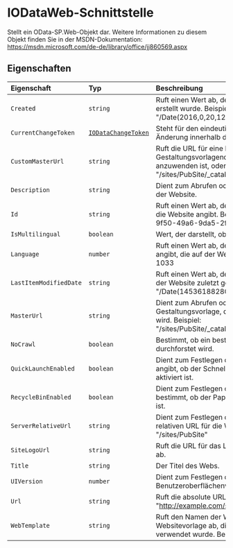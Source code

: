 # <a name="iodataweb-interface"></a>IODataWeb-Schnittstelle







Stellt ein OData-SP.Web-Objekt dar. Weitere Informationen zu diesem Objekt finden Sie in der MSDN-Dokumentation: https://msdn.microsoft.com/de-de/library/office/jj860569.aspx




## <a name="properties"></a>Eigenschaften

| Eigenschaft     | Typ   | Beschreibung|
|:-------------|:-------|:-----------|
|`Created`      | `string` | Ruft einen Wert ab, der angibt, wann die Website erstellt wurde. Beispiel: "/Date(2016,0,20,12,58,7,0)/" |
|`CurrentChangeToken`      | [`IODataChangeToken`](../sp-odata-types/iodatachangetoken.md) | Steht für den eindeutigen sequenziellen Ort einer Änderung innerhalb des Änderungsprotokolls. |
|`CustomMasterUrl`      | `string` | Ruft die URL für eine benutzerdefinierte Gestaltungsvorlagendatei ab, die auf die Website anzuwenden ist, oder legt diese URL fest. Beispiel: "/sites/PubSite/_catalogs/masterpage/seattle.master" |
|`Description`      | `string` | Dient zum Abrufen oder Festlegen der Beschreibung der Website. |
|`Id`      | `string` | Ruft einen Wert ab, der den Websitebezeichner für die Website angibt. Beispiel: "/Guid(92ea328e-9f50-49a6-9da5-2f2dd5577041)/" |
|`IsMultilingual`      | `boolean` | Wert, der darstellt, ob das Web |
|`Language`      | `number` | Ruft einen Wert ab, der die LCID für die Sprache angibt, die auf der Website verwendet wird. Beispiel: 1033 |
|`LastItemModifiedDate`      | `string` | Ruft einen Wert ab, der angibt, wann ein Element in der Website zuletzt geändert wurde. Beispiel: "/Date(1453618828000)/" |
|`MasterUrl`      | `string` | Dient zum Abrufen oder Festlegen der URL der Gestaltungsvorlage, die für die Website verwendet wird. Beispiel: "/sites/PubSite/_catalogs/masterpage/seattle.master" |
|`NoCrawl`      | `boolean` | Bestimmt, ob ein bestimmtes Web per Suche durchforstet wird. |
|`QuickLaunchEnabled`      | `boolean` | Dient zum Festlegen oder Abrufen eines Werts, der angibt, ob der Schnellstartbereich auf der Website aktiviert ist. |
|`RecycleBinEnabled`      | `boolean` | Dient zum Festlegen oder Abrufen eines Werts, der bestimmt, ob der Papierkorb für die Website aktiviert ist. |
|`ServerRelativeUrl`      | `string` | Dient zum Festlegen oder Abrufen der Server-relativen URL für die Website. Beispiel: "/sites/PubSite" |
|`SiteLogoUrl`      | `string` | Ruft die URL für das Logo dieser bestimmten Website ab. |
|`Title`      | `string` | Der Titel des Webs. |
|`UIVersion`      | `number` | Dient zum Festlegen oder Abrufen der Benutzeroberflächenversion der Website. Beispiel: 15 |
|`Url`      | `string` | Ruft die absolute URL für die Website ab. Beispiel: "http://example.com/sites/PubSite" |
|`WebTemplate`      | `string` | Ruft den Namen der Websitedefinition oder Websitevorlage ab, die zum Erstellen der Website verwendet wurde. Beispiel: "BLANKINTERNET" |






